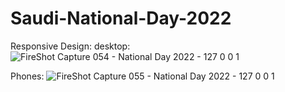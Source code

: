 # Saudi-National-Day-2022

Responsive Design:
  desktop:
  ![FireShot Capture 054 - National Day 2022 - 127 0 0 1](https://user-images.githubusercontent.com/63608334/192073027-c07af7a4-0c52-40a5-a727-c18063ccf67b.png)
  
  Phones:
  ![FireShot Capture 055 - National Day 2022 - 127 0 0 1](https://user-images.githubusercontent.com/63608334/192073042-ad51aebb-b656-426f-a99c-3e08660d0a99.png)

